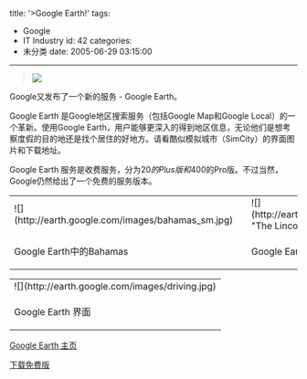 title: '>Google Earth!'
tags:
  - Google
  - IT Industry
id: 42
categories:
  - 未分类
date: 2005-06-29 03:15:00
---

>![](http://earth.google.com/images/googleearth.gif)

Google又发布了一个新的服务 - Google Earth。 

Google Earth 是Google地区搜索服务（包括Google Map和Google Local）的一个革新。使用Google Earth，用户能够更深入的得到地区信息，无论他们是想考察度假的目的地还是找个居住的好地方。请看酷似模拟城市（SimCity）的界面图片和下载地址。

Google Earth 服务是收费服务，分为$20的Plus版和$400的Pro版。不过当然，Google仍然给出了一个免费的服务版本。
 <table align="center" border="0" cellpadding="2" cellspacing="2"> <tbody><tr> <td>![](http://earth.google.com/images/bahamas_sm.jpg)</td> <td width="10">
</td><td>![](http://earth.google.com/images/lincolnmemorial_sm.jpg "The Lincoln Memorial via Google Earth")</td> </tr> <tr> <td> 

Google Earth中的Bahamas
 </td> <td>
</td> <td> 

Google Earth 的林肯纪念馆
 </td> </tr> </tbody></table>  <table align="center" border="0" cellpadding="2"> <tbody><tr> <td colspan="2">![](http://earth.google.com/images/driving.jpg)</td> </tr> <tr> <td colspan="2"> 

Google Earth 界面
 </td> </tr> </tbody></table> 

[ Google Earth 主页](http://earth.google.com/)

[ 下载免费版](http://desktop.google.com/download/earth/index.html) 